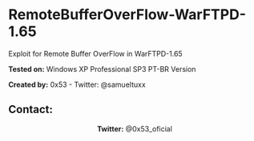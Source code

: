 # RemoteBufferOverFlow-WarFTPD-1.65
<p>Exploit for Remote Buffer OverFlow in WarFTPD-1.65</p>

<p><b>Tested on:</b> Windows XP Professional SP3 PT-BR Version</p>
<p><b>Created by:</b> 0x53 - Twitter: @samueltuxx</p>

<h2>Contact:</h2>
<center><b>Twitter:</b> @0x53_oficial
